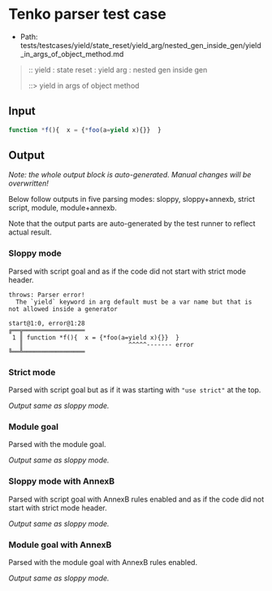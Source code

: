 # Tenko parser test case

- Path: tests/testcases/yield/state_reset/yield_arg/nested_gen_inside_gen/yield_in_args_of_object_method.md

> :: yield : state reset : yield arg : nested gen inside gen
>
> ::> yield in args of object method

## Input


`````js
function *f(){  x = {*foo(a=yield x){}}  }
`````

## Output

_Note: the whole output block is auto-generated. Manual changes will be overwritten!_

Below follow outputs in five parsing modes: sloppy, sloppy+annexb, strict script, module, module+annexb.

Note that the output parts are auto-generated by the test runner to reflect actual result.

### Sloppy mode

Parsed with script goal and as if the code did not start with strict mode header.

`````
throws: Parser error!
  The `yield` keyword in arg default must be a var name but that is not allowed inside a generator

start@1:0, error@1:28
╔══╦═════════════════
 1 ║ function *f(){  x = {*foo(a=yield x){}}  }
   ║                             ^^^^^------- error
╚══╩═════════════════

`````

### Strict mode

Parsed with script goal but as if it was starting with `"use strict"` at the top.

_Output same as sloppy mode._

### Module goal

Parsed with the module goal.

_Output same as sloppy mode._

### Sloppy mode with AnnexB

Parsed with script goal with AnnexB rules enabled and as if the code did not start with strict mode header.

_Output same as sloppy mode._

### Module goal with AnnexB

Parsed with the module goal with AnnexB rules enabled.

_Output same as sloppy mode._
